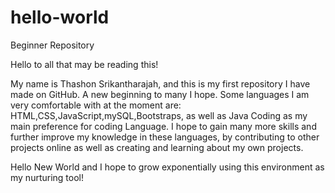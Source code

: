 # hello-world
Beginner Repository 

Hello to all that may be reading this!

My name is Thashon Srikantharajah, and this is my first repository I have made on GitHub.
A new beginning to many I hope. Some languages I am very comfortable with at the moment are: HTML,CSS,JavaScript,mySQL,Bootstraps, as well as Java Coding as my main preference for coding Language. 
I hope to gain many more skills and further improve my knowledge in these languages, by contributing to other projects online as well as creating and learning about my own projects. 

Hello New World and I hope to grow exponentially using this environment as my nurturing tool! 


